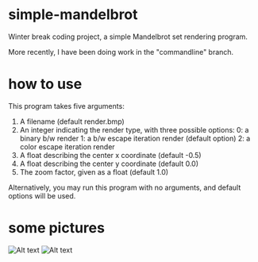 # simple-mandelbrot
Winter break coding project, a simple Mandelbrot set rendering program.

More recently, I have been doing work in the "commandline" branch.

# how to use
This program takes five arguments:
  1. A filename (default render.bmp)
  2. An integer indicating the render type, with three possible options:
    0: a binary b/w render
    1: a b/w escape iteration render (default option)
    2: a color escape iteration render
  3. A float describing the center x coordinate (default -0.5)
  4. A float describing the center y coordinate (default 0.0)
  5. The zoom factor, given as a float (default 1.0)

Alternatively, you may run this program with no arguments, and default options will be used.

# some pictures
![Alt text](/render.bmp?raw=true "Optional Title")
![Alt text](/render2.bmp?raw=true "Optional Title")
